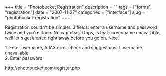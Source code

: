 +++
title = "Photobucket Registration"
description = ""
tags = ["forms", "registration"]
date = "2007-11-27"
categories = ["interface"]
slug = "photobucket-registration"
+++


<p>Registration couldn't be simpler. 3 fields: enter a username and password twice and you're done. No captchas. Oops, is that screenname unavailable, well let's get alerted right away before you go on. Nice.</p>
<div id="screens-full" class="clear"><div class="caption">1. Enter username, AJAX error check and suggestions if username unavailable</div><div class="fullimg clear"><a href="http://media.konigi.com/interface/photobucket-registration-1.png" class="group" rel="group" title="1. Enter username, AJAX error check and suggestions if username unavailable"><img src="http://media.konigi.com/interface/photobucket-registration-1.png" alt="" class="img-responsive"></a></div></div><div id="screens-full" class="clear"><div class="caption">2. Enter password</div><div class="fullimg clear"><a href="http://media.konigi.com/interface/photobucket-registration-2.png" class="group" rel="group" title="2. Enter password"><img src="http://media.konigi.com/interface/photobucket-registration-2.png" alt="" class="img-responsive"></a></div></div>        
<p><a href="http://photobucket.com/register.php">http://photobucket.com/register.php</a></p>


